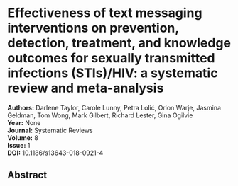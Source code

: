 # Effectiveness of text messaging interventions on prevention, detection, treatment, and knowledge outcomes for sexually transmitted infections (STIs)/HIV: a systematic review and meta-analysis

**Authors:** Darlene Taylor, Carole Lunny, Petra Lolić, Orion Warje, Jasmina Geldman, Tom Wong, Mark Gilbert, Richard Lester, Gina Ogilvie  
**Year:** None  
**Journal:** Systematic Reviews  
**Volume:** 8  
**Issue:** 1  
**DOI:** 10.1186/s13643-018-0921-4  

## Abstract


